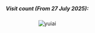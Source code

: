 <div align="center">

##### Visit count (From 27 July 2025):
![yuiai](https://count.getloli.com/@yuiai?name=yuiai&theme=miku&padding=6&offset=0&align=center&scale=1&pixelated=1&darkmode=auto&num=123456)

</div>
